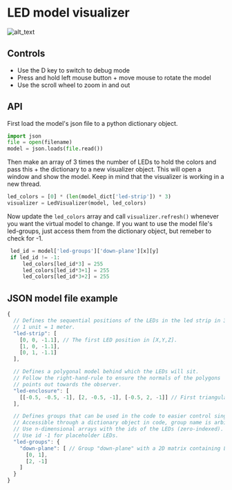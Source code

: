 # LED model visualizer
![alt_text](https://i.imgur.com/dXQbp2c.jpg)
## Controls
- Use the D key to switch to debug mode
- Press and hold left mouse button + move mouse to rotate the model
- Use the scroll wheel to zoom in and out
## API
First load the model's json file to a python dictionary object.
```python
import json
file = open(filename)
model = json.loads(file.read())
```
Then make an array of 3 times the number of LEDs to hold the colors and pass this + the dictionary to a new visualizer object.
This will open a window and show the model. Keep in mind that the visualizer is working in a new thread.
```python
led_colors = [0] * (len(model_dict['led-strip']) * 3)
visualizer = LedVisualizer(model, led_colors)
```
Now update the `led_colors` array and call `visualizer.refresh()` whenever you want the virtual model to change.
If you want to use the model file's led-groups, just access them from the dictionary object, but remeber to check for -1.
```python
 led_id = model['led-groups']['down-plane'][x][y]
 if led_id != -1:
     led_colors[led_id*3] = 255
     led_colors[led_id*3+1] = 255
     led_colors[led_id*3+2] = 255
```
## JSON model file example
```javascript
{
  // Defines the sequential positions of the LEDs in the led strip in 3D space.
  // 1 unit = 1 meter.
  "led-strip": [
    [0, 0, -1.1], // The first LED position in [X,Y,Z].
    [1, 0, -1.1],
    [0, 1, -1.1]
  ],

  // Defines a polygonal model behind which the LEDs will sit.
  // Follow the right-hand-rule to ensure the normals of the polygons
  // points out towards the observer.
  "led-enclosure": [
    [[-0.5, -0.5, -1], [2, -0.5, -1], [-0.5, 2, -1]] // First triangular polygon, normal along negative Z.
  ],

  // Defines groups that can be used in the code to easier control single LEDs.
  // Accessible through a dictionary object in code, group name is arbitrary.
  // Use n-dimensional arrays with the ids of the LEDs (zero-indexed).
  // Use id -1 for placeholder LEDs.
  "led-groups": {
    "down-plane": [ // Group "down-plane" with a 2D matrix containing LEDs 0, 1, 2 and one placeholder.
      [0, 1],
      [2, -1]
    ]
  }
}
```

